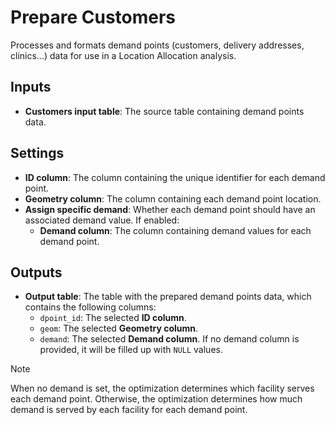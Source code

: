 # Prepare Customers

Processes and formats demand points (customers, delivery addresses, clinics...) data for use in a Location Allocation analysis.

## Inputs
- **Customers input table**: The source table containing demand points data.

## Settings
- **ID column**: The column containing the unique identifier for each demand point.
- **Geometry column**: The column containing each demand point location.
- **Assign specific demand**: Whether each demand point should have an associated demand value. If enabled:
    - **Demand column**: The column containing demand values for each demand point.

## Outputs
- **Output table**: The table with the prepared demand points data, which contains the following columns: 
    - `dpoint_id`: The selected **ID column**.
    - `geom`: The selected **Geometry column**.
    - `demand`: The selected **Demand column**. If no demand column is provided, it will be filled up with `NULL` values.

> [!NOTE]  
> When no demand is set, the optimization determines which facility serves each demand point. Otherwise, the optimization determines how much demand is served by each facility for each demand point.
